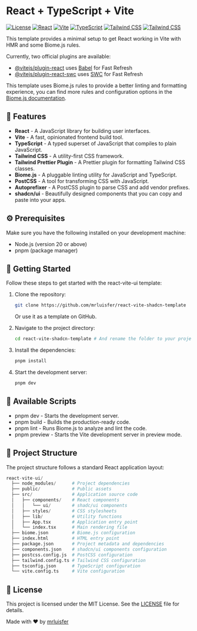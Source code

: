 # React + TypeScript + Vite

[![License](https://img.shields.io/badge/license-MIT-blue.svg)](https://github.com/mrluisfer/react-vite-shadcn-template/blob/main/LICENSE)
[![React](https://img.shields.io/badge/react.js-blue.svg)](http://en.react.dev/)
[![Vite](https://img.shields.io/badge/vite-purple.svg)](https://vitejs.dev/)
[![TypeScript](https://img.shields.io/badge/typescript-blue.svg)](https://www.typescriptlang.org/)
[![Tailwind CSS](https://img.shields.io/badge/tailwindcss-v4-blue.svg)](https://tailwindcss.com/)
[![Tailwind CSS](https://img.shields.io/badge/pnpm-v8-orange.svg)](https://pnpm.io/)

This template provides a minimal setup to get React working in Vite with HMR and some Biome.js rules.

Currently, two official plugins are available:

- [@vitejs/plugin-react](https://github.com/vitejs/vite-plugin-react/blob/main/packages/plugin-react/README.md) uses [Babel](https://babeljs.io/) for Fast Refresh
- [@vitejs/plugin-react-swc](https://github.com/vitejs/vite-plugin-react-swc) uses [SWC](https://swc.rs/) for Fast Refresh

This template uses Biome.js rules to provide a better linting and formatting experience, you can find more rules and configuration options in the [Biome.js documentation](https://biomejs.dev/).

## 🎉 Features

- **React** - A JavaScript library for building user interfaces.
- **Vite** - A fast, opinionated frontend build tool.
- **TypeScript** - A typed superset of JavaScript that compiles to plain JavaScript.
- **Tailwind CSS** - A utility-first CSS framework.
- **Tailwind Prettier Plugin** - A Prettier plugin for formatting Tailwind CSS classes.
- **Biome.js** - A pluggable linting utility for JavaScript and TypeScript.
- **PostCSS** - A tool for transforming CSS with JavaScript.
- **Autoprefixer** - A PostCSS plugin to parse CSS and add vendor prefixes.
- **shadcn/ui** - Beautifully designed components that you can copy and paste into your apps.

## ⚙️ Prerequisites

Make sure you have the following installed on your development machine:

- Node.js (version 20 or above)
- pnpm (package manager)

## 🚀 Getting Started

Follow these steps to get started with the react-vite-ui template:

1. Clone the repository:

   ```bash
   git clone https://github.com/mrluisfer/react-vite-shadcn-template
   ```

   Or use it as a template on GitHub.

2. Navigate to the project directory:

   ```bash
   cd react-vite-shadcn-template # And rename the folder to your project name
   ```

3. Install the dependencies:

   ```bash
   pnpm install
   ```

4. Start the development server:

   ```bash
   pnpm dev
   ```

## 📜 Available Scripts

- pnpm dev - Starts the development server.
- pnpm build - Builds the production-ready code.
- pnpm lint - Runs Biome.js to analyze and lint the code.
- pnpm preview - Starts the Vite development server in preview mode.

## 📂 Project Structure

The project structure follows a standard React application layout:

```python
react-vite-ui/
  ├── node_modules/      # Project dependencies
  ├── public/            # Public assets
  ├── src/               # Application source code
  │   ├── components/    # React components
  │   │   └── ui/        # shadc/ui components
  │   ├── styles/        # CSS stylesheets
  │   ├── lib/           # Utility functions
  │   ├── App.tsx        # Application entry point
  │   └── index.tsx      # Main rendering file
  ├── biome.json         # Biome.js configuration
  ├── index.html         # HTML entry point
  ├── package.json       # Project metadata and dependencies
  ├── components.json    # shadcn/ui components configuration
  ├── postcss.config.js  # PostCSS configuration
  ├── tailwind.config.ts # Tailwind CSS configuration
  ├── tsconfig.json      # TypeScript configuration
  └── vite.config.ts     # Vite configuration
```

## 📄 License

This project is licensed under the MIT License. See the [LICENSE](https://choosealicense.com/licenses/mit/) file for details.

Made with ❤️ by [mrluisfer](https://github.com/mrluisfer)

